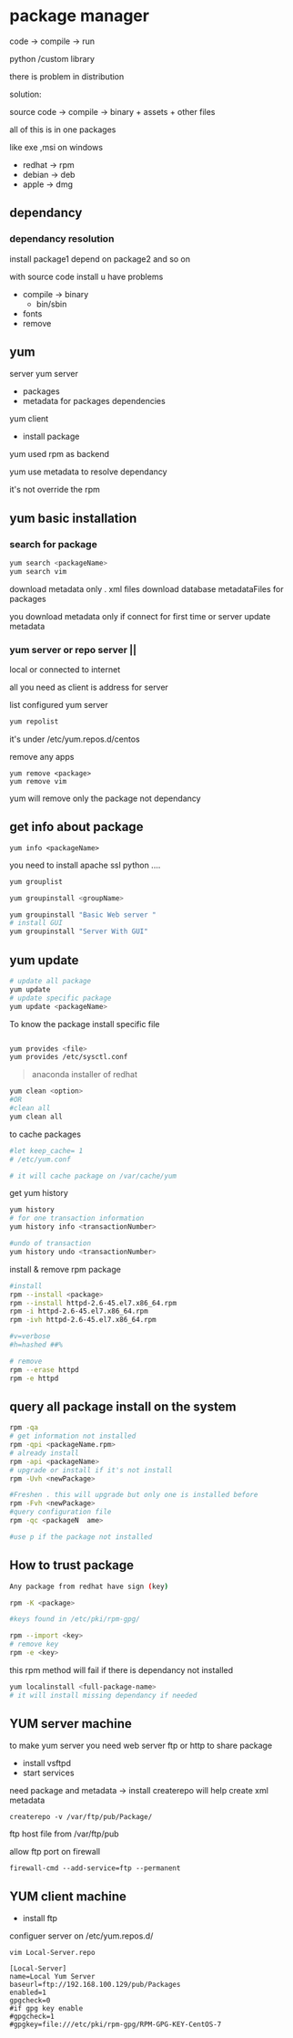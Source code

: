 # package manager

code -> compile -> run

python /custom library  

there is problem in distribution

solution:

source code -> compile -> binary + assets + other files

all of this is in one packages

like exe ,msi on windows
- redhat -> rpm
- debian -> deb
- apple -> dmg


## dependancy 
### dependancy resolution
install package1 depend on package2 and so on


with source code install u have problems
 - compile -> binary
   - bin/sbin
 - fonts
 - remove 


## yum 
server yum server 
- packages
- metadata for packages dependencies

yum client
- install package

yum used rpm as backend

yum use metadata to resolve dependancy

it's not override the rpm

## yum basic installation
### search for package

```bash
yum search <packageName>
yum search vim
```
download metadata only . xml files
download database metadataFiles for packages 

you  download metadata only if connect for first time or server update metadata


### yum server or repo server ||
local or connected to internet

all you need as client is address for server

list  configured yum server
```bash
yum repolist

```
it's under /etc/yum.repos.d/centos

remove any apps
```
yum remove <package>
yum remove vim
```
yum will remove only the package  not dependancy

## get info about package
```
yum info <packageName>
```

you need to install apache ssl python ....


```bash
yum grouplist
```
```bash
yum groupinstall <groupName>

yum groupinstall "Basic Web server "
# install GUI
yum groupinstall "Server With GUI"
``` 

## yum update

```bash
# update all package
yum update  
# update specific package
yum update <packageName>
```

To know the package install specific file 
```bash

yum provides <file>
yum provides /etc/sysctl.conf
```
> anaconda installer of redhat


```bash
yum clean <option>
#OR
#clean all 
yum clean all

```

to cache packages
```bash
#let keep_cache= 1 
# /etc/yum.conf

# it will cache package on /var/cache/yum 
```

get yum history
```bash
yum history
# for one transaction information
yum history info <transactionNumber>

#undo of transaction
yum history undo <transactionNumber>

```

install & remove rpm package
```bash
#install
rpm --install <package>
rpm --install httpd-2.6-45.el7.x86_64.rpm
rpm -i httpd-2.6-45.el7.x86_64.rpm
rpm -ivh httpd-2.6-45.el7.x86_64.rpm

#v=verbose
#h=hashed ##%

# remove
rpm --erase httpd
rpm -e httpd

```
## query all package install on the system
```bash
rpm -qa
# get information not installed
rpm -qpi <packageName.rpm> 
# already install
rpm -api <packageName> 
# upgrade or install if it's not install
rpm -Uvh <newPackage>

#Freshen . this will upgrade but only one is installed before
rpm -Fvh <newPackage>
#query configuration file
rpm -qc <packageN  ame>

#use p if the package not installed
```
## How to trust package
```bash
Any package from redhat have sign (key)

rpm -K <package>

#keys found in /etc/pki/rpm-gpg/

rpm --import <key>   
# remove key
rpm -e <key>


```

this rpm method  will fail if there is dependancy not installed

```bash
yum localinstall <full-package-name>   
# it will install missing dependancy if needed
```








## YUM server machine


to make yum server you need web server ftp or http to share package

 - install vsftpd 
 - start services

need package and 
metadata -> install createrepo will help create xml metadata

```
createrepo -v /var/ftp/pub/Package/
```
ftp host file from  /var/ftp/pub

allow ftp port on firewall
```
firewall-cmd --add-service=ftp --permanent
```

## YUM client machine
 -  install ftp
 
configuer server on /etc/yum.repos.d/

`vim Local-Server.repo`
```
[Local-Server]
name=Local Yum Server
baseurl=ftp://192.168.100.129/pub/Packages
enabled=1
gpgcheck=0 
#if gpg key enable
#gpgcheck=1
#gpgkey=file:///etc/pki/rpm-gpg/RPM-GPG-KEY-CentOS-7
```










